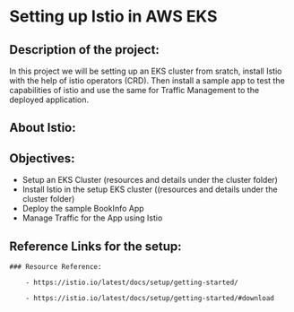 # Setting up Istio in AWS EKS

## Description of the project:
In this project we will be setting up an EKS cluster from sratch, install Istio with the help of istio operators (CRD). Then install a sample app to test the capabilities of istio and use the same for Traffic Management to the deployed application. 

## About Istio:

## Objectives:

- Setup an EKS Cluster (resources and details under the cluster folder)
- Install Istio in the setup EKS cluster ((resources and details under the cluster folder)
- Deploy the sample BookInfo App
- Manage Traffic for the App using Istio

## Reference Links for the setup: 

	### Resource Reference:

		- https://istio.io/latest/docs/setup/getting-started/

		- https://istio.io/latest/docs/setup/getting-started/#download




